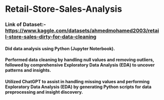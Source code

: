 # Retail-Store-Sales-Analysis
### Link of Dataset:- https://www.kaggle.com/datasets/ahmedmohamed2003/retail-store-sales-dirty-for-data-cleaning
#### Did data analysis using Python (Jupyter Noterbook).
#### Performed data cleaning by handling null values and removing outliers, followed by comprehensive Exploratory Data Analysis (EDA) to uncover patterns and insights.
#### Utilized ChatGPT to assist in handling missing values and performing Exploratory Data Analysis (EDA) by generating Python scripts for data preprocessing and insight discovery.
